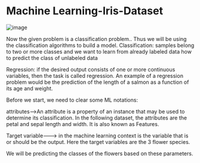 # Machine Learning-Iris-Dataset

![image](https://user-images.githubusercontent.com/54211989/128305741-7a56ac2b-64eb-4f52-91e7-e7feb5702e98.png)

Now the given problem is a classification problem.. Thus we will be using the classification algorithms to build a model.
Classification: samples belong to two or more classes and we want to learn from already labeled data how to predict the class of unlabeled data

Regression: if the desired output consists of one or more continuous variables, then the task is called regression. An example of a regression problem would be the prediction of the length of a salmon as a function of its age and weight.

Before we start, we need to clear some ML notations:

attributes-->An attribute is a property of an instance that may be used to determine its classification. In the following dataset, the attributes are the petal and sepal length and width. It is also known as Features.

Target variable---> in the machine learning context is the variable that is or should be the output. Here the target variables are the 3 flower species.

We will be predicting the classes of the flowers based on these parameters.


